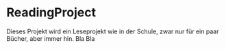 # ReadingProject
Dieses Projekt wird ein Leseprojekt wie in der Schule, zwar nur für ein paar Bücher, aber immer hin. 
Bla Bla

